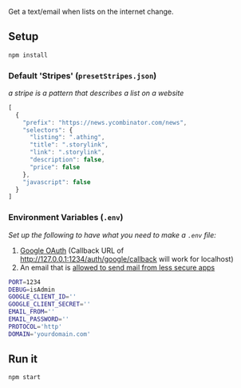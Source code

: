 Get a text/email when lists on the internet change.
## Setup
```sh
npm install
```

### Default 'Stripes' (`presetStripes.json`)
*a stripe is a pattern that describes a list on a website*
```js
[
  {
    "prefix": "https://news.ycombinator.com/news",
    "selectors": {
      "listing": ".athing",
      "title": ".storylink",
      "link": ".storylink",
      "description": false,
      "price": false
    },
    "javascript": false
  }
]
```

### Environment Variables (`.env`)
*Set up the following to have what you need to make a `.env` file:*
1. [Google OAuth](https://console.developers.google.com/apis/credentials/oauthclient) (Callback URL of http://127.0.0.1:1234/auth/google/callback will work for localhost)
2. An email that is [allowed to send mail from less secure apps](https://support.google.com/accounts/answer/6010255?hl=en)

```sh
PORT=1234
DEBUG=isAdmin
GOOGLE_CLIENT_ID=''
GOOGLE_CLIENT_SECRET=''
EMAIL_FROM=''
EMAIL_PASSWORD=''
PROTOCOL='http'
DOMAIN='yourdomain.com'
```

## Run it
```sh
npm start
```
